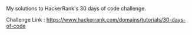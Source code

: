My solutions to HackerRank's 30 days of code challenge.

Challenge Link : https://www.hackerrank.com/domains/tutorials/30-days-of-code
